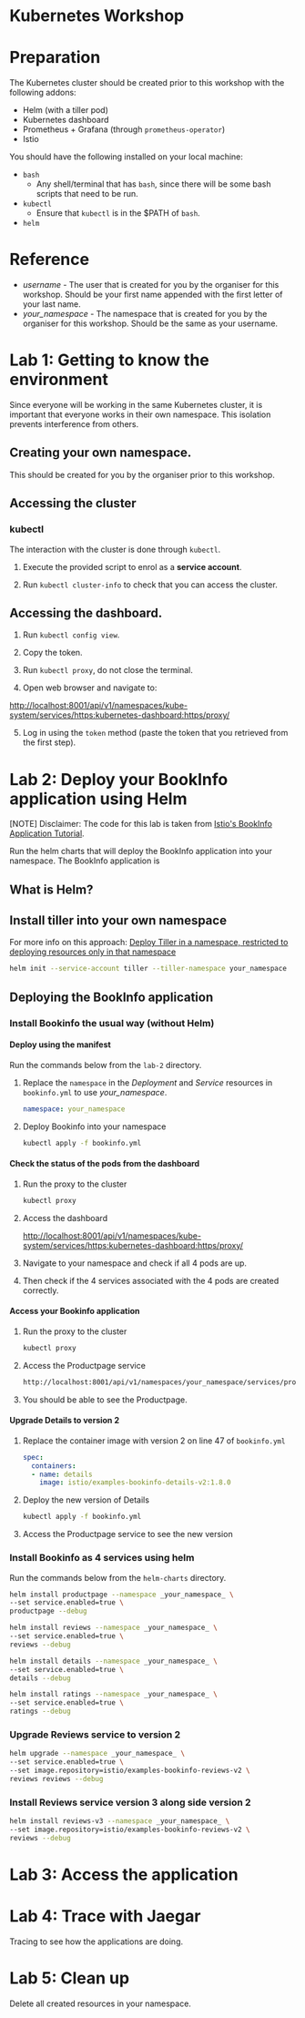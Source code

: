 # Kubernetes Workshop

# Preparation

The Kubernetes cluster should be created prior to this workshop with the following addons:

- Helm (with a tiller pod)
- Kubernetes dashboard
- Prometheus + Grafana (through `prometheus-operator`)
- Istio

You should have the following installed on your local machine:

- `bash`
  * Any shell/terminal that has `bash`, since there will be some bash
    scripts that need to be run.
- `kubectl`
  * Ensure that `kubectl` is in the $PATH of `bash`.
- `helm`

# Reference

- _username_ - The user that is created for you by the organiser for this
  workshop. Should be your first name appended with the first letter of your
  last name.
- _your_namespace_ - The namespace that is created for you by the organiser for
  this workshop. Should be the same as your username.

# Lab 1: Getting to know the environment

Since everyone will be working in the same Kubernetes cluster, it is important
that everyone works in their own namespace. This isolation prevents
interference from others.

## Creating your own namespace.
This should be created for you by the organiser prior to this workshop.

## Accessing the cluster

### kubectl
The interaction with the cluster is done through `kubectl`.

1. Execute the provided script to enrol as a **service account**.

2. Run `kubectl cluster-info` to check that you can access the cluster.

## Accessing the dashboard.

1. Run `kubectl config view`.

2. Copy the token.

3. Run `kubectl proxy`, do not close the terminal.

4. Open web browser and navigate to:

  [http://localhost:8001/api/v1/namespaces/kube-system/services/https:kubernetes-dashboard:https/proxy/](http://localhost:8001/api/v1/namespaces/kube-system/services/https:kubernetes-dashboard:https/proxy/)

5. Log in using the `token` method (paste the token that you retrieved from the
   first step).

# Lab 2: Deploy your BookInfo application using Helm

[NOTE]
Disclaimer:
The code for this lab is taken from [Istio's BookInfo
Application Tutorial](https://istio.io/docs/examples/bookinfo/).

Run the helm charts that will deploy the BookInfo application into your
namespace. The BookInfo application is 

## What is Helm?

## Install tiller into your own namespace

For more info on this approach: [Deploy Tiller in a namespace, restricted to deploying resources only in that namespace](https://docs.helm.sh/using_helm/#example-deploy-tiller-in-a-namespace-restricted-to-deploying-resources-only-in-that-namespace)

```bash
helm init --service-account tiller --tiller-namespace your_namespace
```

## Deploying the BookInfo application

### Install Bookinfo the usual way (without Helm)

#### Deploy using the manifest

Run the commands below from the `lab-2` directory.

1. Replace the `namespace` in the _Deployment_ and _Service_ resources in
   `bookinfo.yml`
   to use _your_namespace_.

    ```yaml
    namespace: your_namespace
    ```

2. Deploy Bookinfo into your namespace

    ```bash
    kubectl apply -f bookinfo.yml
    ```

#### Check the status of the pods from the dashboard

1. Run the proxy to the cluster

    ```bash
    kubectl proxy
    ```
2. Access the dashboard

    [http://localhost:8001/api/v1/namespaces/kube-system/services/https:kubernetes-dashboard:https/proxy/](http://localhost:8001/api/v1/namespaces/kube-system/services/https:kubernetes-dashboard:https/proxy/)

3. Navigate to your namespace and check if all 4 pods are up.

4. Then check if the 4 services associated with the 4 pods are created correctly.

#### Access your Bookinfo application

1. Run the proxy to the cluster

    ```bash
    kubectl proxy
    ```

2. Access the Productpage service

    ```bash
    http://localhost:8001/api/v1/namespaces/your_namespace/services/productpage:9080/proxy/
    ```

3. You should be able to see the Productpage.

#### Upgrade Details to version 2

1. Replace the container image with version 2 on line 47 of `bookinfo.yml`

    ```yaml
    spec:
      containers:
      - name: details
        image: istio/examples-bookinfo-details-v2:1.8.0
    ```

2. Deploy the new version of Details

    ```bash
    kubectl apply -f bookinfo.yml
    ```

3. Access the Productpage service to see the new version

### Install Bookinfo as 4 services using helm

Run the commands below from the `helm-charts` directory.

```bash
helm install productpage --namespace _your_namespace_ \
--set service.enabled=true \
productpage --debug
```

```bash
helm install reviews --namespace _your_namespace_ \
--set service.enabled=true \
reviews --debug
```

```bash
helm install details --namespace _your_namespace_ \
--set service.enabled=true \
details --debug
```

```bash
helm install ratings --namespace _your_namespace_ \
--set service.enabled=true \
ratings --debug
```

### Upgrade Reviews service to version 2

```bash
helm upgrade --namespace _your_namespace_ \
--set service.enabled=true \
--set image.repository=istio/examples-bookinfo-reviews-v2 \
reviews reviews --debug
```

### Install Reviews service version 3 along side version 2

```bash
helm install reviews-v3 --namespace _your_namespace_ \
--set image.repository=istio/examples-bookinfo-reviews-v2 \
reviews --debug
```

# Lab 3: Access the application


# Lab 4: Trace with Jaegar

Tracing to see how the applications are doing.

# Lab 5: Clean up

Delete all created resources in your namespace.
